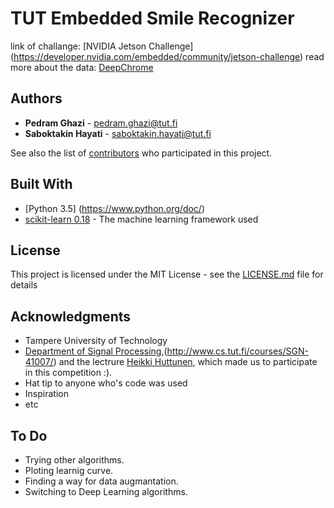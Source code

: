 # TUT Embedded Smile Recognizer 

link of challange: [NVIDIA Jetson Challenge] (https://developer.nvidia.com/embedded/community/jetson-challenge)
read more about the data: [DeepChrome](https://arxiv.org/abs/1607.02078)

## Authors

* **Pedram Ghazi**  - pedram.ghazi@tut.fi
* **Saboktakin Hayati**  - saboktakin.hayati@tut.fi

See also the list of [contributors](https://github.com/your/project/contributors) who participated in this project.

## Built With
* [Python 3.5] (https://www.python.org/doc/)
* [scikit-learn 0.18](http://scikit-learn.org/stable/documentation.html) - The machine learning framework used

## License
This project is licensed under the MIT License - see the [LICENSE.md](LICENSE.md) file for details

## Acknowledgments
* Tampere University of Technology
* [Department of Signal Processing](http://www.tut.fi/en/about-tut/departments/signal-processing/),(http://www.cs.tut.fi/courses/SGN-41007/)  and the lectrure [Heikki Huttunen](http://www.cs.tut.fi/~hehu/), which made us to participate in this competition :). 
* Hat tip to anyone who's code was used
* Inspiration
* etc

## To Do 
* Trying other algorithms.
* Ploting learnig curve.
* Finding a way for data augmantation.
* Switching to Deep Learning algorithms. 
